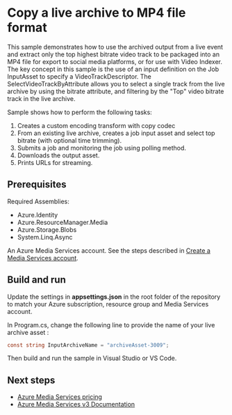 # Copy a live archive to MP4 file format

This sample demonstrates how to use the archived output from a live event and extract only the top highest bitrate video track to be packaged into an MP4 file for export to social media platforms, or for use with Video Indexer.
The key concept in this sample is the use of an input definition on the Job InputAsset to specify a VideoTrackDescriptor.
The SelectVideoTrackByAttribute allows you to select a single track from the live archive by using the bitrate attribute, and filtering by the "Top" video bitrate track in the live archive.

Sample shows how to perform the following tasks:

1. Creates a custom encoding transform with copy codec
1. From an existing live archive, creates a job input asset and select top bitrate (with optional time trimming).
1. Submits a job and monitoring the job using polling method.
1. Downloads the output asset.
1. Prints URLs for streaming.

## Prerequisites

Required Assemblies:

* Azure.Identity
* Azure.ResourceManager.Media
* Azure.Storage.Blobs
* System.Linq.Async

An Azure Media Services account. See the steps described in [Create a Media Services account](https://learn.microsoft.com/azure/media-services/latest/account-create-how-to).

## Build and run

Update the settings in **appsettings.json** in the root folder of the repository to match your Azure subscription, resource group and Media Services account.

In Program.cs, change the following line to provide the name of your live archive asset :

```csharp
const string InputArchiveName = "archiveAsset-3009"; 
```

Then build and run the sample in Visual Studio or VS Code.

## Next steps

* [Azure Media Services pricing](https://azure.microsoft.com/pricing/details/media-services/)
* [Azure Media Services v3 Documentation](https://learn.microsoft.com/azure/media-services/latest/)
